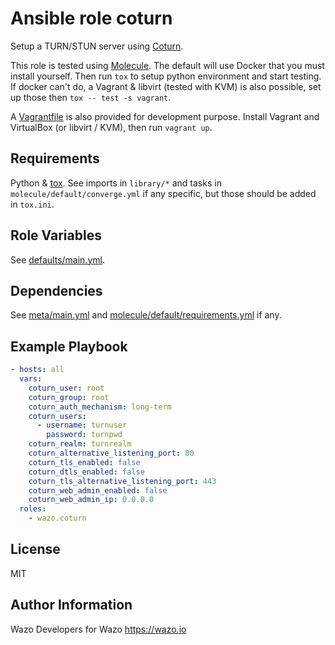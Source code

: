 # Ansible role coturn

Setup a TURN/STUN server using [Coturn](https://github.com/coturn/coturn).

This role is tested using [Molecule](https://molecule.readthedocs.io/). The default will use Docker that you must install yourself. Then run `tox` to setup python environment and start testing. If docker can't do, a Vagrant & libvirt (tested with KVM) is also possible, set up those then `tox -- test -s vagrant`.

A [Vagrantfile](https://www.vagrantup.com/) is also provided for development purpose. Install Vagrant and VirtualBox (or libvirt / KVM), then run `vagrant up`.

## Requirements

Python & [tox](https://tox.readthedocs.io). See imports in `library/*` and tasks in `molecule/default/converge.yml` if any specific, but those should be added in `tox.ini`.

## Role Variables

See [defaults/main.yml](defaults/main.yml).

## Dependencies

See [meta/main.yml](meta/main.yml) and [molecule/default/requirements.yml](molecule/default/requirements.yml) if any.

## Example Playbook

```yaml
- hosts: all
  vars:
    coturn_user: root
    coturn_group: root
    coturn_auth_mechanism: long-term
    coturn_users:
      - username: turnuser
        password: turnpwd
    coturn_realm: turnrealm
    coturn_alternative_listening_port: 80
    coturn_tls_enabled: false
    coturn_dtls_enabled: false
    coturn_tls_alternative_listening_port: 443
    coturn_web_admin_enabled: false
    coturn_web_admin_ip: 0.0.0.0
  roles:
    - wazo.coturn
```

## License

MIT

## Author Information

Wazo Developers for Wazo https://wazo.io
